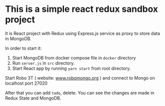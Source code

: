 <h1>This is a simple react redux sandbox project</h1>

It is React project with Redux using Express.js service as proxy to store data in MongoDB.

In order to start it:
1. Start MongoDB from docker compose file in `docker` directory
2. Run `server.js` in `src` directory.
3. Start React app by running `yarn start` from root directory.

Start Robo 3T ( website: www.robomongo.org ) and connect to Mongo on localhost port 27020

After that you can add `todo`, delete.  You can see the changes are made in Redux State and MongoDB.



